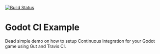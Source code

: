 [![Build Status](https://travis-ci.org/saltares/godot-ci-example.svg?branch=master)](https://travis-ci.org/saltares/godot-ci-example)

# Godot CI Example

Dead simple demo on how to setup Continuous Integration for your Godot game using
Gut and Travis CI.
